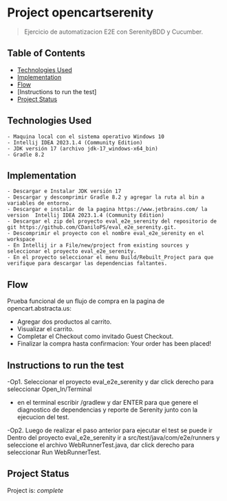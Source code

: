 # Project opencartserenity
> Ejercicio de automatizacion E2E con SerenityBDD y Cucumber.

## Table of Contents
* [Technologies Used](#Prerequisitos)
* [Implementation](#Implementacion)
* [Flow](#flujo)
* [Instructions to run the test]
* [Project Status](#project-status)


## Technologies Used
	- Maquina local con el sistema operativo Windows 10
	- Intellij IDEA 2023.1.4 (Community Edition)
	- JDK versión 17 (archivo jdk-17_windows-x64_bin)
	- Gradle 8.2


## Implementation
    - Descargar e Instalar JDK versión 17
	- Descargar y descomprimir Gradle 8.2 y agregar	la ruta al bin a variables de entorno.
	- Descargar e instalar de la pagina https://www.jetbrains.com/ la version  Intellij IDEA 2023.1.4 (Community Edition)
	- Descargar el zip del proyecto eval_e2e_serenity del repositorio de git https://github.com/CDaniloPS/eval_e2e_serenity.git. 
	- Descomprimir el proyecto con el nombre eval_e2e_serenity en el workspace
	- En Intellij ir a File/new/project from existing sources y seleccionar el proyecto eval_e2e_serenity. 
    - En el proyecto seleccionar el menu Build/Rebuilt_Project para que verifique para descargar las dependencias faltantes.

## Flow
Prueba funcional de un flujo de compra en la pagina de opencart.abstracta.us:
- Agregar dos productos al carrito.
- Visualizar el carrito.
- Completar el Checkout como invitado Guest Checkout.
- Finalizar la compra hasta confirmacion: Your order has been placed!

## Instructions to run the test

-Op1. Seleccionar el proyecto eval_e2e_serenity y dar click derecho para seleccionar Open_In/Terminal
- en el terminal escribir /gradlew y dar ENTER para que genere el diagnostico de dependencias y reporte de Serenity junto con la ejecucion del test.

-Op2. Luego de realizar el paso anterior para ejecutar el test se puede ir Dentro del proyecto eval_e2e_serenity ir a src/test/java/com/e2e/runners y seleccione el 
      archivo WebRunnerTest.java, dar click derecho para seleccionar Run WebRunnerTest.


## Project Status
Project is:  _complete_
